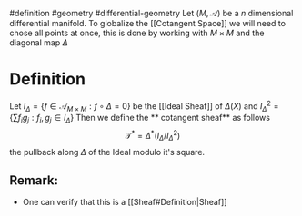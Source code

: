 #definition 
#geometry
#differential-geometry
Let $(M,\mathcal{A})$ be a $n$ dimensional differential manifold.
To globalize the [[Cotangent Space]] we will need to chose all points at once, this is done
by working with $M \times M$ and the diagonal map $\Delta$
# Definition

Let $I_\Delta = \{f \in \mathcal{A}_{M\times M} : f \circ \Delta = 0\}$ be the [[Ideal Sheaf]] of $\Delta(X)$ and $I_\Delta^2 = \{\sum f_ig_j: f_i,g_j\in I_\Delta\}$
Then we define the ** cotangent sheaf** as  follows
$$\mathcal{T}^* = \Delta^*(I_\Delta/I_\Delta^2)$$ 
the pullback along $\Delta$ of the Ideal modulo it's square.

## Remark:
-  One can verify that this is a [[Sheaf#Definition|Sheaf]]